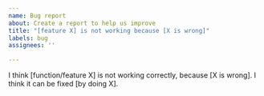 ```yaml
---
name: Bug report
about: Create a report to help us improve
title: "[feature X] is not working because [X is wrong]"
labels: bug
assignees: ''

---
```


I think [function/feature X] is not working correctly, because [X is wrong]. I think it can be fixed [by doing X].
